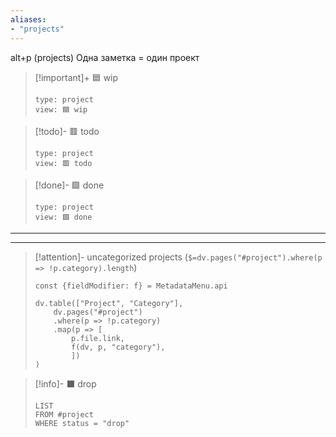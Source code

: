 ```yaml
---
aliases:
- "projects"
---
```

alt+p (projects)
Одна заметка = один проект

> [!important]+ 🟦 wip
> ```mdm
> type: project
> view: 🟦 wip
> ```

> [!todo]- 🟥 todo
> ```mdm
> type: project
> view: 🟥 todo
> ```

> [!done]- 🟩 done
> ```mdm
> type: project
> view: 🟩 done
> ```

___
___

> [!attention]- uncategorized projects (`$=dv.pages("#project").where(p => !p.category).length`)
> ```dataviewjs
> const {fieldModifier: f} = MetadataMenu.api
> 
> dv.table(["Project", "Category"], 
>     dv.pages("#project")
>     .where(p => !p.category)
>     .map(p => [
>         p.file.link, 
>         f(dv, p, "category"),
>         ])
> )
> ```

> [!info]- ⬛ drop
> ```dataview
> LIST
> FROM #project 
> WHERE status = "drop"
> ```